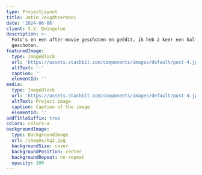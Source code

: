 ```yaml
---
type: ProjectLayout
title: Jatin Jeugdtoernooi
date: '2024-06-06'
client: V.V. Dwingeloo
description: >-
  Foto's en een after-movie geschoten en geëdit, ik heb 2 keer een half uur
  geschoten. 
featuredImage:
  type: ImageBlock
  url: 'https://assets.stackbit.com/components/images/default/post-4.jpeg'
  altText: '-'
  caption: ''
  elementId: ''
media:
  type: ImageBlock
  url: 'https://assets.stackbit.com/components/images/default/post-4.jpeg'
  altText: Project image
  caption: Caption of the image
  elementId: ''
addTitleSuffix: true
colors: colors-a
backgroundImage:
  type: BackgroundImage
  url: /images/bg2.jpg
  backgroundSize: cover
  backgroundPosition: center
  backgroundRepeat: no-repeat
  opacity: 100
---
```

